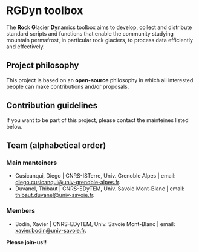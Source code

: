 # RGDyn toolbox

The **Ro**ck **G**lacier **Dy**namics toolbox aims to develop, collect and distribute standard scripts and functions that enable the community studying mountain permafrost, in particular rock glaciers, to process data efficiently and effectively.

## Project philosophy
This project is based on an **open-source** philosophy in which all interested people can make contributions and/or proposals.

## Contribution guidelines
If you want to be part of this project, please contact the mainteines listed below.

## Team (alphabetical order)

### Main manteiners
* Cusicanqui, Diego | CNRS-ISTerre, Univ. Grenoble Alpes | email: [diego.cusicanqui@univ-grenoble-alpes.fr](mailto:diego.cusicanqui@univ-grenoble-alpes.fr).
* Duvanel, Thibaut | CNRS-EDyTEM, Univ. Savoie Mont-Blanc | email: [thibaut.duvanel@univ-savoie.fr](mailto:thibaut.duvanel@univ-savoie.fr).

### Members
* Bodin, Xavier | CNRS-EDyTEM, Univ. Savoie Mont-Blanc | email: [xavier.bodin@univ-savoie.fr](mailto:xavier.bodin@univ-savoie.fr).

**Please join-us!!**
